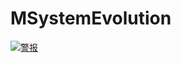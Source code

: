 # MSystemEvolution

[![警报](http://192.168.1.102:30900/api/project_badges/measure?project=com.septemberhx%3AMSystemEvolution&metric=alert_status)](http://192.168.1.102:30900/dashboard?id=com.septemberhx%3AMSystemEvolution)